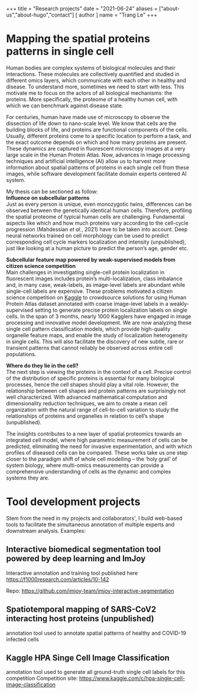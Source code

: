 +++
title = "Research projects"
date = "2021-06-24"
aliases = ["about-us","about-hugo","contact"]
[ author ]
  name = "Trang Le"
+++



# Mapping the spatial proteins patterns in single cell 
Human bodies are complex systems of biological molecules and their interactions. These molecules are collectively quantified and studied in different omics layers, which communicate with each other in healthy and disease. To understand more, sometimes we need to start with less. This motivate me to focus on the actors of all biological mechanisms: the proteins. More specifically, the proteome of a healthy human cell, with which we can benchmark against disease state. 

For centuries, human have made use of microscopy to observe the dissection of life down to nano-scale level. We know that cells are the building blocks of life, and proteins are functional components of the cells. Usually, different proteins come to a specific location to perform a task, and the exact outcome depends on which and how many proteins are present. These dynamics are captured in fluorescent microscopy images at a very large scale in the Human Protein Atlas. Now, advances in image processing techniques and artificial intelligence (AI) allow us to harvest more information about spatial patterns of proteins in each single cell from these images, while software development facilitate domain experts centered AI system.

My thesis can be sectioned as follow:<br/>
**Influence on subcellular patterns**<br/>
Just as every person is unique, even monozygotic twins, differences can be observed between the genetically identical human cells. Therefore, profiling the spatial proteome of typical human cells are challenging. Fundamental aspects like which and how much proteins vary according to the cell-cycle progression (Mahdessian *et al.*, 2021) have to be taken into account. Deep neural networks trained on cell morphology can be used to predict corresponding cell cycle markers localization and intensity (unpublished), just like looking at a human picture to predict the person’s age, gender etc.

**Subcellular feature map powered by weak-supervised models from citizen science competition**<br/>
 Main challenges in investigating single-cell protein localization in fluorescent images includes protein’s multi-localization, class imbalance and, in many case, weak-labels, as image-level labels are abundant while single-cell labels are expensive. These problems motivated a citizen science competition on [Kaggle](https://www.kaggle.com/c/hpa-single-cell-image-classification) to crowdsource solutions for using Human Protein Atlas dataset annotated with coarse image-level labels in a weakly-supervised setting to generate precise protein localization labels on single cells. In the span of 3 months, nearly 1000 Kagglers have engaged in image processing and innovative model development. We are now analyzing these single cell pattern classification models, which provide high-quality organelle feature maps, and enable the study of localization heterogeneity in single cells. This will also facilitate the discovery of new subtle, rare or transient patterns that cannot reliably be observed across entire cell populations.

**Where do they lie in the cell?**<br/>
The next step is viewing the proteins in the context of a cell. Precise control of the distribution of specific proteins is essential for many biological processes, hence the cell shapes should play a vital role. However, the relationship between cell shapes and protein patterns are surprisingly not well characterized. With advanced mathematical computation and dimensionality reduction techniques, we aim to create a mean cell organization with the natural range of cell-to-cell variation to study the relationships of proteins and organelles in relation to cell’s shape (unpublished).

The insights contributes to a new layer of spatial proteomics towards an integrated cell model, where high parametric measurement of cells can be predicted, eliminating the need for invasive experimentation, and with which profiles of diseased cells can be compared. These works take us one step closer to the paradigm shift of whole cell modelling – the ‘holy grail’ of system biology, where multi-omics measurements can provide a comprehensive understanding of cells as the dynamic and complex systems they are.



# Tool development projects
Stem from the need in my projects and collaborators', I build web-based tools to facilitate the simultaneous annotation of multiple experts and downstream analysis. Examples:

## Interactive biomedical segmentation tool powered by deep learning and ImJoy
Interactive annotation and training tool published here https://f1000research.com/articles/10-142

Repo: https://github.com/imjoy-team/imjoy-interactive-segmentation

## Spatiotemporal mapping of SARS-CoV2 interacting host proteins (unpublished)
annotation tool used to annotate spatial patterns of healthy and COVID-19 infected cells


## Kaggle HPA Singe Cell Image Classification 
annotation tool used to generate all ground-truth single cell labels for this competition
Competition site: https://www.kaggle.com/c/hpa-single-cell-image-classification